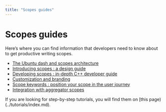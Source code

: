 ```yaml
---
title: "Scopes guides"
---
```


# Scopes guides


Here’s where you can find information that developers need to know about to
get productive writing scopes.

  * [The Ubuntu dash and scopes architecture](scopes-guide.md)
  * [Introducing scopes : a design guide](../design/index.md)
  * [Developing scopes : in-depth C++ developer guide](https://developer.ubuntu.com/api/scopes/cpp/sdk-15.04/index/)
  * [Customization and branding](scopes-customization-branding.md)
  * [Scope keywords : position your scope in the user journey](scope-keywords.md)
  * [Integration with aggregator scopes](integration-aggregator-scopes.md)

If you are looking for step-by-step tutorials, you will find them on [this page)(../tutorials/index.md).
